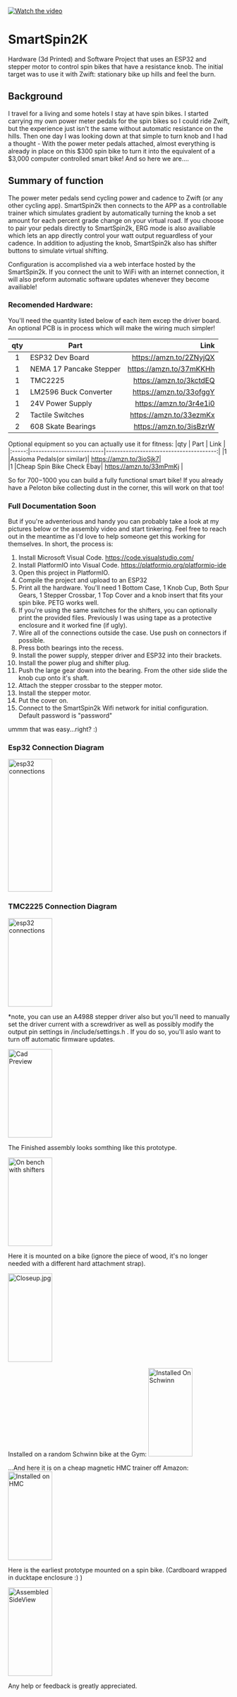 [![Watch the video](Pictures/youtube.png)](https://youtu.be/cPiIlZ2P5Ac)

# SmartSpin2K

Hardware (3d Printed) and Software Project that uses an ESP32 and stepper motor to control spin bikes that have a resistance knob. 
The initial target was to use it with Zwift: stationary bike up hills and feel the burn.

## Background
I travel for a living and some hotels I stay at have spin bikes. I started carrying my own power meter pedals for the spin bikes so I could ride Zwift, but the experience just isn't the same without automatic resistance on the hills. Then one day I was looking down at that simple to turn knob and I had a thought - With the power meter pedals attached, almost everything is already in place on this $300 spin bike to turn it into the equivalent of a $3,000 computer controlled smart bike! And so here we are....

## Summary of function
The power meter pedals send cycling power and cadence to Zwift (or any other cycling app). SmartSpin2k then connects to the APP as a controllable trainer which simulates gradient by automatically turning the knob a set amount for each percent grade change on your virtual road. If you choose to pair your pedals directly to SmartSpin2k, ERG mode is also availiable which lets an app directly control your watt output reguardless of your cadence. In addition to adjusting the knob, SmartSpin2k also has shifter buttons to simulate virtual shifting. 

Configuration is accomplished via a web interface hosted by the SmartSpin2k. If you connect the unit to WiFi with an internet connection, it will also preform automatic software updates whenever they become availiable!  

### Recomended Hardware:

You'll need the quantity listed below of each item excep the driver board. An optional PCB is in process which will make the wiring much simpler! 

|qty   |         Part             |              Link                      |
|:-----:|--------------------------|---------------------------------------:|
|1      | ESP32 Dev Board          | https://amzn.to/2ZNyjQX  |
|1      | NEMA 17 Pancake Stepper  | https://amzn.to/37mKKHh |
|1      | TMC2225                  | https://amzn.to/3kctdEQ |
|1      | LM2596 Buck Converter    | https://amzn.to/33ofggY  |
|1      | 24V Power Supply         | https://amzn.to/3r4e1i0 |
|2      | Tactile Switches         | https://amzn.to/33ezmKx |
|2      | 608 Skate Bearings       | https://amzn.to/3isBzrW  |

Optional equipment so you can actually use it for fitness:
|qty    |         Part             |              Link                      |
|:-----:|--------------------------|---------------------------------------:|
|1      |Assioma Pedals(or similar)| https://amzn.to/3ioSjk7|                   
|1      |Cheap Spin Bike Check Ebay| https://amzn.to/33mPmKj |


So for $700-$1000 you can build a fully functional smart bike! If you already have a Peloton bike collecting dust in the corner, this will work on that too!


### Full Documentation Soon
But if you're adventerious and handy you can probably take a look at my pictures below or the assembly video and start tinkering. Feel free to reach out in the meantime as I'd love to help someone get this working for themselves. In short, the process is:

1. Install Microsoft Visual Code. https://code.visualstudio.com/
2. Install PlatformIO into Visual Code. https://platformio.org/platformio-ide
3. Open this project in PlatformIO.  
4. Compile the project and upload to an ESP32
5. Print all the hardware. You'll need 1 Bottom Case, 1 Knob Cup, Both Spur Gears, 1 Stepper Crossbar, 1 Top Cover and a knob insert that fits your spin bike. PETG works well.
6. If you're using the same switches for the shifters, you can optionally print the provided files. Previously I was using tape as a protective enclosure and it worked fine (if ugly).
7. Wire all of the connections outside the case. Use push on connectors if possible. 
8. Press both bearings into the recess.
9. Install the power supply, stepper driver and ESP32 into their brackets.
10. Install the power plug and shifter plug. 
11. Push the large gear down into the bearing. From the other side slide the knob cup onto it's shaft.  
12. Attach the stepper crossbar to the stepper motor.
13. Install the stepper motor. 
14. Put the cover on. 
15. Connect to the SmartSpin2k Wifi network for initial configuration. Default password is "password"

ummm that was easy...right? :)

### Esp32 Connection Diagram
<img src="Pictures/SmartSpin2k_Esp32_Connections.jpg" alt="esp32 connections" style="height: 300px; width: 100"/> 

### TMC2225 Connection Diagram
<img src="Pictures/SmartSpin2k_TMC_Connections.jpg" alt="esp32 connections" style="height: 200px; width: 100"/> 

*note, you can use an A4988 stepper driver also but you'll need to manually set the driver current with a screwdriver as well as possibly modify the output pin settings in /include/settings.h . If you do so, you'll aslo want to turn off automatic firmware updates. 


<img src="Pictures/CadPreview.JPG" alt="Cad Preview" style="height: 200px; width: 100"/>

The Finished assembly looks somthing like this prototype. 

<img src="Pictures/on_bench_with_shifters.jpg" alt="On bench with shifters" style="height: 200px; width: 100"/>

Here it is mounted on a bike (ignore the piece of wood, it's no longer needed with a different hard attachment strap). 

<img src="Pictures/Closeup.jpg" alt="Closeup.jpg" style="height: 200px; width: 100"/>

Installed on a random Schwinn bike at the Gym:
<img src="Pictures/Schwinn.jpg" alt="Installed On Schwinn" style="height: 200px; width: 100"/>

...And here it is on a cheap magnetic HMC trainer off Amazon:
<img src="Pictures/HMC.jpg" alt="Installed on HMC" style="height: 200px; width: 100"/>

Here is the earliest prototype mounted on a spin bike. (Cardboard wrapped in ducktape enclosure :) ) 

<img src="Pictures/prototype_on_spin_bike.jpg" alt="Assembled SideView" style="height: 200px; width: 100"/>

Any help or feedback is greatly appreciated.



